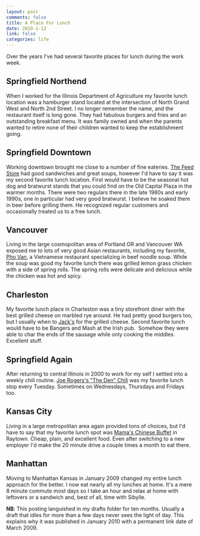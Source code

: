 ```yaml
--- 
layout: post
comments: false
title: A Place For Lunch
date: 2010-1-12
link: false
categories: life
---
```

Over the years I've had several favorite places for lunch during the work week.
## Springfield Northend
When I worked for the Illinois Department of Agriculture my favorite lunch location was a hamburger stand located at the intersection of North Grand West and North 2nd Street. I no longer remember the name, and the restaurant itself is long gone. They had fabulous burgers and fries and an outstanding breakfast menu. It was family owned and when the parents wanted to retire none of their children wanted to keep the establishment going.
## Springfield Downtown
Working downtown brought me close to a number of fine eateries. <a title="Yelp Review of The Feed Store" href="http://www.yelp.com/biz/feed-store-the-springfield" target="_blank">The Feed Store</a> had good sandwiches and great soups, however I'd have to say it was my second favorite lunch location. First would have to be the seasonal hot dog and bratwurst stands that you could find on the Old Capital Plaza in the warmer months. There were two regulars there in the late 1980s and early 1990s, one in particular had very good bratwurst. I believe he soaked them in beer before grilling them. He recognized regular customers and occasionally treated us to a free lunch.
## Vancouver
Living in the large cosmopolitan area of Portland OR and Vancouver WA exposed me to lots of very good Asian restaurants, including my favorite, <a title="Pho Van Restaurant" href="http://www.phovanrestaurant.com/" target="_blank">Pho Van</a>, a Vietnamese restaurant specializing in beef noodle soup. While the soup was good my favorite lunch there was grilled lemon grass chicken with a side of spring rolls. The spring rolls were delicate and delicious while the chicken was hot and spicy.
## Charleston
My favorite lunch place in Charleston was a tiny storefront diner with the best grilled cheese on marbled rye around. He had pretty good burgers too, but I usually when to <a title="Jack's" href="http://charleston.citysearch.com/profile/9139486/charleston_sc/jack_s_cafe.html" target="_blank">Jack's</a> for the grilled cheese. Second favorite lunch would have to be Bangers and Mash at the Irish pub.  Somehow they were able to char the ends of the sausage while only cooking the middles. Excellent stuff.
## Springfield Again
After returning to central Illinois in 2000 to work for my self I settled into a weekly chili routine. <a title="The Den Chili" href="http://www.joerogerschili.com/" target="_blank">Joe Rogers's "The Den" Chili</a> was my favorite lunch stop every Tuesday. Sometimes on Wednesdays, Thursdays and Fridays too.
## Kansas City
Living in a large metropolitan area again provided tons of choices, but I'd have to say that my favorite lunch spot was <a title="Ma ma Chinese Restaurant" href="http://www.mamachinaresturant.com/" target="_blank">Mama's Chinese Buffet</a> in Raytown. Cheap, plain, and excellent food. Even after switching to a new employer I'd make the 20 minute drive a couple times a month to eat there.
## Manhattan
Moving to Manhattan Kansas in January 2009 changed my entire lunch approach for the better. I now eat nearly all my lunches at home. It's a mere 8 minute commute most days so I take an hour and relax at home with leftovers or a sandwich and, best of all, time with Sibylle.

<strong>NB</strong>: This posting languished in my drafts folder for ten months. Usually a draft that idles for more than a few days never sees the light of day. This explains why it was published in January 2010 with a permanent link date of March 2009.
